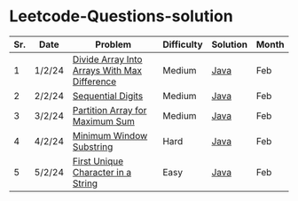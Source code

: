 # Leetcode-Questions-solution
|Sr.| Date | Problem | Difficulty | Solution | Month |   
|---|---|---------|------------|----------|-------|
1 | 1/2/24 | [Divide Array Into Arrays With Max Difference](https://leetcode.com/problems/divide-array-into-arrays-with-max-difference/) |  Medium | [Java](./Divide_Array_Into_Arrays_With_Max_Difference.java)  | Feb |
2 | 2/2/24 | [Sequential Digits](https://leetcode.com/problems/Sequential-Digits/) |  Medium | [Java](./Sequential_Digits.java)  | Feb |
3 | 3/2/24 | [Partition Array for Maximum Sum](https://leetcode.com/problems/partition-array-for-maximum-sum/submissions/) |  Medium | [Java](./Partition_Array_for_Maximum_Sum.java)  | Feb |
4 | 4/2/24 | [Minimum Window Substring](https://leetcode.com/problems/minimum-window-substring/) |  Hard | [Java](./Minimum_Window_Substring.java) | Feb |
5 | 5/2/24 | [First Unique Character in a String](https://leetcode.com/problems/first-unique-character-in-a-string//) |  Easy | [Java](./first_unique_character_in_a_string.java) | Feb |

